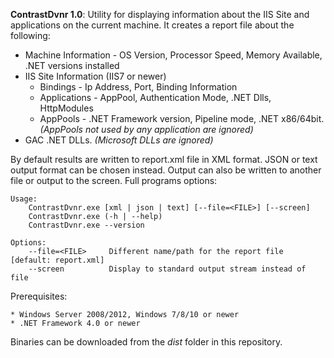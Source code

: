 **ContrastDvnr 1.0**:  Utility for displaying information about the IIS Site and applications on the current machine.  It creates a report file about the following:

 * Machine Information - OS Version, Processor Speed, Memory Available, .NET versions installed
 * IIS Site Information (IIS7 or newer) 
    - Bindings - Ip Address, Port, Binding Information
    - Applications - AppPool, Authentication Mode, .NET Dlls, HttpModules 
    - AppPools - .NET Framework version, Pipeline mode, .NET x86/64bit.  *(AppPools not used by any application are ignored)*
 * GAC .NET DLLs. *(Microsoft DLLs are ignored)*

By default results are written to report.xml file in XML format.  JSON or text output format can be chosen instead.  Output can also be written to another file or output to the screen.  Full programs options:

    Usage: 
        ContrastDvnr.exe [xml | json | text] [--file=<FILE>] [--screen]
        ContrastDvnr.exe (-h | --help)
        ContrastDvnr.exe --version 

    Options:
        --file=<FILE>     Different name/path for the report file [default: report.xml]
        --screen          Display to standard output stream instead of file

Prerequisites:

    * Windows Server 2008/2012, Windows 7/8/10 or newer
    * .NET Framework 4.0 or newer

Binaries can be downloaded from the *dist* folder in this repository.
    
